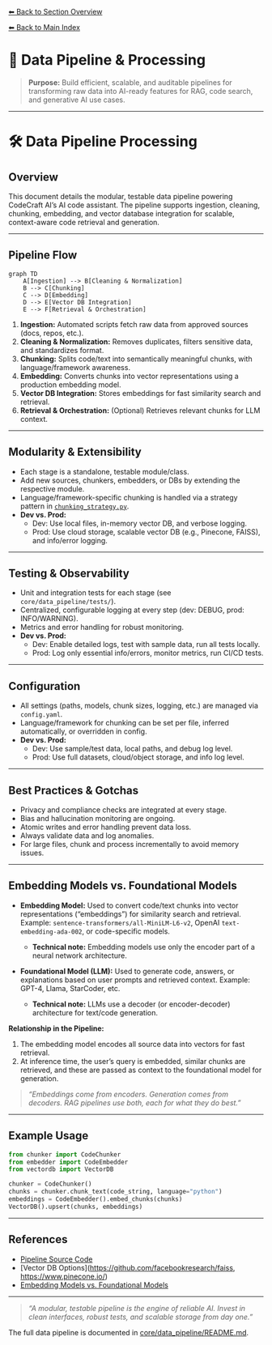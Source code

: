 [⬅ Back to Section Overview](README.md)

[⬅ Back to Main Index](../../INDEX.md)

# 🔗 Data Pipeline & Processing

> **Purpose:**
> Build efficient, scalable, and auditable pipelines for transforming raw data into AI-ready features for RAG, code search, and generative AI use cases.

---

# 🛠️ Data Pipeline Processing

## Overview

This document details the modular, testable data pipeline powering CodeCraft AI’s AI code assistant. The pipeline supports ingestion, cleaning, chunking, embedding, and vector database integration for scalable, context-aware code retrieval and generation.

---

## Pipeline Flow

```mermaid
graph TD
    A[Ingestion] --> B[Cleaning & Normalization]
    B --> C[Chunking]
    C --> D[Embedding]
    D --> E[Vector DB Integration]
    E --> F[Retrieval & Orchestration]
```
1. **Ingestion:**
   Automated scripts fetch raw data from approved sources (docs, repos, etc.).
2. **Cleaning & Normalization:**
   Removes duplicates, filters sensitive data, and standardizes format.
3. **Chunking:**
   Splits code/text into semantically meaningful chunks, with language/framework awareness.
4. **Embedding:**
   Converts chunks into vector representations using a production embedding model.
5. **Vector DB Integration:**
   Stores embeddings for fast similarity search and retrieval.
6. **Retrieval & Orchestration:**
   (Optional) Retrieves relevant chunks for LLM context.

---

## Modularity & Extensibility

- Each stage is a standalone, testable module/class.
- Add new sources, chunkers, embedders, or DBs by extending the respective module.
- Language/framework-specific chunking is handled via a strategy pattern in [`chunking_strategy.py`](../../core/data_pipeline/chunking_strategy.py).
- **Dev vs. Prod:**
  - Dev: Use local files, in-memory vector DB, and verbose logging.
  - Prod: Use cloud storage, scalable vector DB (e.g., Pinecone, FAISS), and info/error logging.

---

## Testing & Observability

- Unit and integration tests for each stage (see `core/data_pipeline/tests/`).
- Centralized, configurable logging at every step (dev: DEBUG, prod: INFO/WARNING).
- Metrics and error handling for robust monitoring.
- **Dev vs. Prod:**
  - Dev: Enable detailed logs, test with sample data, run all tests locally.
  - Prod: Log only essential info/errors, monitor metrics, run CI/CD tests.

---

## Configuration

- All settings (paths, models, chunk sizes, logging, etc.) are managed via `config.yaml`.
- Language/framework for chunking can be set per file, inferred automatically, or overridden in config.
- **Dev vs. Prod:**
  - Dev: Use sample/test data, local paths, and debug log level.
  - Prod: Use full datasets, cloud/object storage, and info log level.

---

## Best Practices & Gotchas

- Privacy and compliance checks are integrated at every stage.
- Bias and hallucination monitoring are ongoing.
- Atomic writes and error handling prevent data loss.
- Always validate data and log anomalies.
- For large files, chunk and process incrementally to avoid memory issues.

---

## Embedding Models vs. Foundational Models

- **Embedding Model:**
  Used to convert code/text chunks into vector representations (“embeddings”) for similarity search and retrieval.
  Example: `sentence-transformers/all-MiniLM-L6-v2`, OpenAI `text-embedding-ada-002`, or code-specific models.
  - **Technical note:** Embedding models use only the encoder part of a neural network architecture.

- **Foundational Model (LLM):**
  Used to generate code, answers, or explanations based on user prompts and retrieved context.
  Example: GPT-4, Llama, StarCoder, etc.
  - **Technical note:** LLMs use a decoder (or encoder-decoder) architecture for text/code generation.

**Relationship in the Pipeline:**
1. The embedding model encodes all source data into vectors for fast retrieval.
2. At inference time, the user’s query is embedded, similar chunks are retrieved, and these are passed as context to the foundational model for generation.

> _“Embeddings come from encoders. Generation comes from decoders. RAG pipelines use both, each for what they do best.”_

---

## Example Usage

```python
from chunker import CodeChunker
from embedder import CodeEmbedder
from vectordb import VectorDB

chunker = CodeChunker()
chunks = chunker.chunk_text(code_string, language="python")
embeddings = CodeEmbedder().embed_chunks(chunks)
VectorDB().upsert(chunks, embeddings)
```

---

## References

- [Pipeline Source Code](../../core/data_pipeline/)
- [Vector DB Options](https://github.com/facebookresearch/faiss, https://www.pinecone.io/)
- [Embedding Models vs. Foundational Models](#embedding-models-vs-foundational-models)

---

> _“A modular, testable pipeline is the engine of reliable AI. Invest in clean interfaces, robust tests, and scalable storage from day one.”_

The full data pipeline is documented in [core/data_pipeline/README.md](../../core/data_pipeline/README.md).
